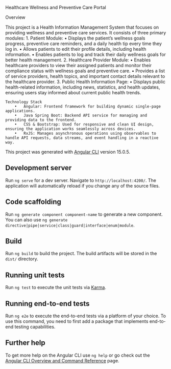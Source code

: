 Healthcare Wellness and Preventive Care Portal

Overview

This project is a Health Information Management System that focuses on providing wellness and preventive care services. It consists of three primary modules:
	1.	Patient Module:
        •	Displays the patient’s wellness goals progress, preventive care reminders, and a daily health tip every time they log in.
        •	Allows patients to edit their profile details, including health information.
        •	Enables patients to log and track their daily wellness goals for better health management.
	2.	Healthcare Provider Module:
        •	Enables healthcare providers to view their assigned patients and monitor their compliance status with wellness goals and preventive care.
        •	Provides a list of service providers, health topics, and important contact details relevant to the healthcare provider.
	3.	Public Health Information Page:
        •	Displays public health-related information, including news, statistics, and health updates, ensuring users stay informed about current public health trends.

    Technology Stack
        •	Angular: Frontend framework for building dynamic single-page applications.
        •	Java Spring Boot: Backend API service for managing and providing data to the frontend.
        •	CSS & Bootstrap: Used for responsive and clean UI design, ensuring the application works seamlessly across devices.
        •	RxJS: Manages asynchronous operations using observables to handle API requests, data streams, and event handling in a reactive way.

This project was generated with [Angular CLI](https://github.com/angular/angular-cli) version 15.0.5.

## Development server

Run `ng serve` for a dev server. Navigate to `http://localhost:4200/`. The application will automatically reload if you change any of the source files.

## Code scaffolding

Run `ng generate component component-name` to generate a new component. You can also use `ng generate directive|pipe|service|class|guard|interface|enum|module`.

## Build

Run `ng build` to build the project. The build artifacts will be stored in the `dist/` directory.

## Running unit tests

Run `ng test` to execute the unit tests via [Karma](https://karma-runner.github.io).

## Running end-to-end tests

Run `ng e2e` to execute the end-to-end tests via a platform of your choice. To use this command, you need to first add a package that implements end-to-end testing capabilities.

## Further help

To get more help on the Angular CLI use `ng help` or go check out the [Angular CLI Overview and Command Reference](https://angular.io/cli) page.
